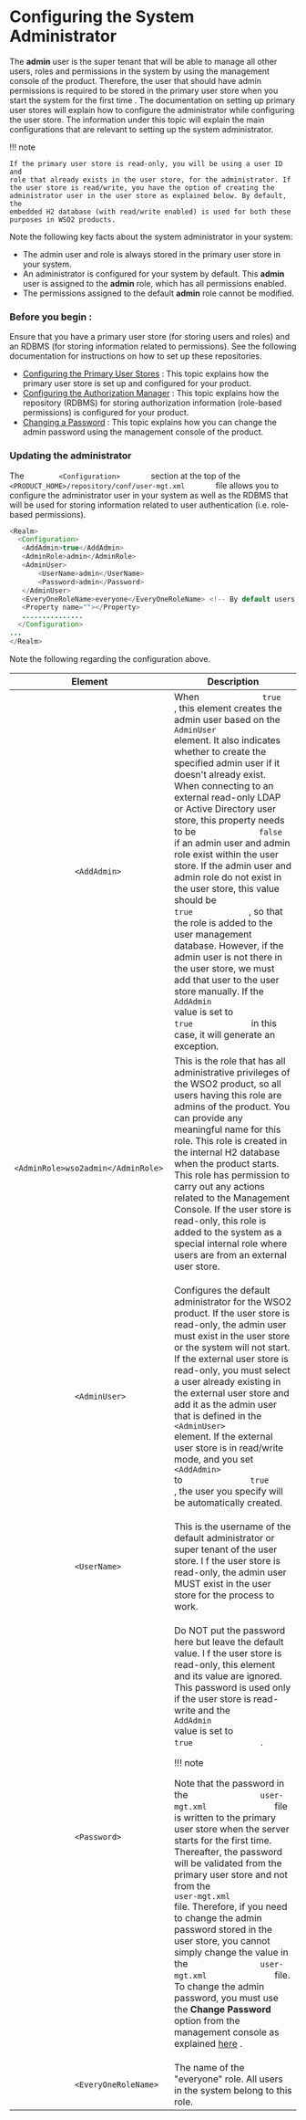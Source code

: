 # Configuring the System Administrator

The **admin** user is the super tenant that will be able to manage all
other users, roles and permissions in the system by using the management
console of the product. Therefore, the user that should have admin
permissions is required to be stored in the primary user store when you
start the system for the first time . The documentation on setting up
primary user stores will explain how to configure the administrator
while configuring the user store. The information under this topic will
explain the main configurations that are relevant to setting up the
system administrator.

!!! note
    
    If the primary user store is read-only, you will be using a user ID and
    role that already exists in the user store, for the administrator. If
    the user store is read/write, you have the option of creating the
    administrator user in the user store as explained below. By default, the
    embedded H2 database (with read/write enabled) is used for both these
    purposes in WSO2 products.
    

Note the following key facts about the system administrator in your
system:

-   The admin user and role is always stored in the primary user store
    in your system.
-   An administrator is configured for your system by default. This
    **admin** user is assigned to the **admin** role, which has all
    permissions enabled.
-   The permissions assigned to the default **admin** role cannot be
    modified.

### Before you begin **:**

Ensure that you have a primary user store (for storing users and roles)
and an RDBMS (for storing information related to permissions). See
the following documentation for instructions on how to set up these
repositories.

-   [Configuring the Primary User
    Stores](../../using-wso2-identity-server/configuring-the-primary-user-store) : This topic explains
    how the primary user store is set up and configured for your
    product.
-   [Configuring the Authorization
    Manager](../../using-wso2-identity-server/configuring-the-authorization-manager) : This topic
    explains how the repository (RDBMS) for storing authorization
    information (role-based permissions) is configured for your product.
-   [Changing a Password](Changing_a_Password) : This topic explains
    how you can change the admin password using the management console
    of the product.

### Updating the administrator

The `         <Configuration>        ` section at the top of the
`         <PRODUCT_HOME>/repository/conf/user-mgt.xml        ` file
allows you to configure the administrator user in your system as well as
the RDBMS that will be used for storing information related to user
authentication (i.e. role-based permissions).

``` java
<Realm>
  <Configuration>
   <AddAdmin>true</AddAdmin>
   <AdminRole>admin</AdminRole>
   <AdminUser>
       <UserName>admin</UserName>
       <Password>admin</Password>
   </AdminUser>
   <EveryOneRoleName>everyone</EveryOneRoleName> <!-- By default users in this role see the registry root -->
   <Property name=""></Property>
   ...............
  </Configuration>
...
</Realm> 
```

Note the following regarding the configuration above.

<table>
<thead>
<tr class="header">
<th>Element</th>
<th>Description</th>
</tr>
</thead>
<tbody>
<tr class="odd">
<td><code>             &lt;AddAdmin&gt;            </code></td>
<td>When <code>             true            </code>, this element creates the admin user based on the <code>             AdminUser            </code> element. It also indicates whether to create the specified admin user if it doesn't already exist. When connecting to an external read-only LDAP or Active Directory user store, this property needs to be <code>             false            </code> if an admin user and admin role exist within the user store. If the admin user and admin role do not exist in the user store, this value should be <code>             true            </code>, so that the role is added to the user management database. However, if the admin user is not there in the user store, we must add that user to the user store manually. If the <code>             AddAdmin            </code> value is set to <code>             true            </code> in this case, it will generate an exception.</td>
</tr>
<tr class="even">
<td><code>             &lt;AdminRole&gt;wso2admin&lt;/AdminRole&gt;            </code></td>
<td>This is the role that has all administrative privileges of the WSO2 product, so all users having this role are admins of the product. You can provide any meaningful name for this role. This role is created in the internal H2 database when the product starts. This role has permission to carry out any actions related to the Management Console. If the user store is read-only, this role is added to the system as a special internal role where users are from an external user store.</td>
</tr>
<tr class="odd">
<td><code>             &lt;AdminUser&gt;            </code></td>
<td><p>Configures the default administrator for the WSO2 product. If the user store is read-only, the admin user must exist in the user store or the system will not start. If the external user store is read-only, you must select a user already existing in the external user store and add it as the admin user that is defined in the <code>              &lt;AdminUser&gt;             </code> element. If the external user store is in read/write mode, and you set <code>              &lt;AddAdmin&gt;             </code> to <code>              true             </code>, the user you specify will be automatically created.</p></td>
</tr>
<tr class="even">
<td><code>             &lt;UserName&gt;            </code></td>
<td>This is the username of the default administrator or super tenant of the user store. I f the user store is read-only, the admin user MUST exist in the user store for the process to work.</td>
</tr>
<tr class="odd">
<td><code>             &lt;Password&gt;            </code></td>
<td><div class="content-wrapper">
<p>Do NOT put the password here but leave the default value. I f the user store is read-only, this element and its value are ignored. This password is used only if the user store is read-write and the <code>               AddAdmin              </code> value is set to <code>               true              </code> .<br />
</p>
!!! note
    <p>Note that the password in the <code>               user-mgt.xml              </code> file is written to the primary user store when the server starts for the first time. Thereafter, the password will be validated from the primary user store and not from the <code>               user-mgt.xml              </code> file. Therefore, if you need to change the admin password stored in the user store, you cannot simply change the value in the <code>               user-mgt.xml              </code> file. To change the admin password, you must use the <strong>Change Password</strong> option from the management console as explained <a href="_Changing_a_Password_">here</a> .</p>
</div></td>
</tr>
<tr class="even">
<td><code>             &lt;EveryOneRoleName&gt;            </code></td>
<td>The name of the "everyone" role. All users in the system belong to this role.</td>
</tr>
</tbody>
</table>

